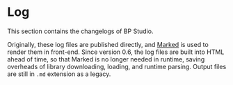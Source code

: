 
# Log

This section contains the changelogs of BP Studio.

Originally, these log files are published directly,
and [Marked](https://marked.js.org/) is used to render them in front-end.
Since version 0.6, the log files are built into HTML ahead of time,
so that Marked is no longer needed in runtime,
saving overheads of library downloading, loading, and runtime parsing.
Output files are still in `.md` extension as a legacy.
